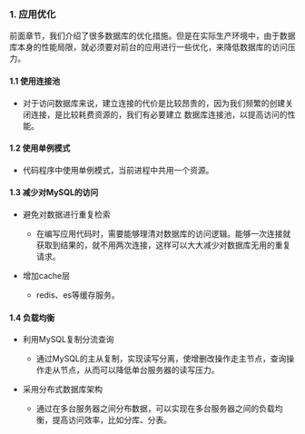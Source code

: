 ### 1. 应用优化

前面章节，我们介绍了很多数据库的优化措施。但是在实际生产环境中，由于数据库本身的性能局限，就必须要对前台的应用进行一些优化，来降低数据库的访问压力。

#### 1.1 使用连接池

+ 对于访问数据库来说，建立连接的代价是比较昂贵的，因为我们频繁的创建关闭连接，是比较耗费资源的，我们有必要建立 数据库连接池，以提高访问的性能。

#### 1.2 使用单例模式

+ 代码程序中使用单例模式，当前进程中共用一个资源。

#### 1.3 减少对MySQL的访问

+ 避免对数据进行重复检索
  + 在编写应用代码时，需要能够理清对数据库的访问逻辑。能够一次连接就获取到结果的，就不用两次连接，这样可以大大减少对数据库无用的重复请求。

+ 增加cache层
  + redis、es等缓存服务。

#### 1.4 负载均衡 

+ 利用MySQL复制分流查询
  + 通过MySQL的主从复制，实现读写分离，使增删改操作走主节点，查询操作走从节点，从而可以降低单台服务器的读写压力。 

+ 采用分布式数据库架构
  + 通过在多台服务器之间分布数据，可以实现在多台服务器之间的负载均衡，提高访问效率，比如分库、分表。